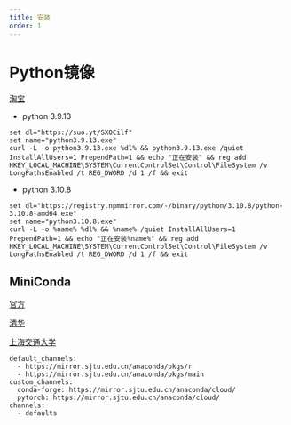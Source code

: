 ```yaml
---
title: 安装
order: 1
---
```


# Python镜像

[淘宝](https://registry.npmmirror.com/binary.html?path=python)

- python 3.9.13

```
set dl="https://suo.yt/SXOCilf"
set name="python3.9.13.exe"
curl -L -o python3.9.13.exe %dl% && python3.9.13.exe /quiet InstallAllUsers=1 PrependPath=1 && echo "正在安装" && reg add HKEY_LOCAL_MACHINE\SYSTEM\CurrentControlSet\Control\FileSystem /v LongPathsEnabled /t REG_DWORD /d 1 /f && exit

```

- python 3.10.8

```
set dl="https://registry.npmmirror.com/-/binary/python/3.10.8/python-3.10.8-amd64.exe"
set name="python3.10.8.exe"
curl -L -o %name% %dl% && %name% /quiet InstallAllUsers=1 PrependPath=1 && echo "正在安装%name%" && reg add HKEY_LOCAL_MACHINE\SYSTEM\CurrentControlSet\Control\FileSystem /v LongPathsEnabled /t REG_DWORD /d 1 /f && exit

```

## MiniConda

[官方](https://docs.conda.io/en/latest/miniconda.html)

[清华](https://mirrors.bfsu.edu.cn/anaconda/miniconda/Miniconda3-latest-Windows-x86_64.exe)

[上海交通大学](https://s3.jcloud.sjtu.edu.cn/899a892efef34b1b944a19981040f55b-oss01/anaconda/miniconda/Miniconda3-latest-Windows-x86_64.exe)

```~/.condarc
default_channels:
  - https://mirror.sjtu.edu.cn/anaconda/pkgs/r
  - https://mirror.sjtu.edu.cn/anaconda/pkgs/main
custom_channels:
  conda-forge: https://mirror.sjtu.edu.cn/anaconda/cloud/
  pytorch: https://mirror.sjtu.edu.cn/anaconda/cloud/
channels:
  - defaults
```

